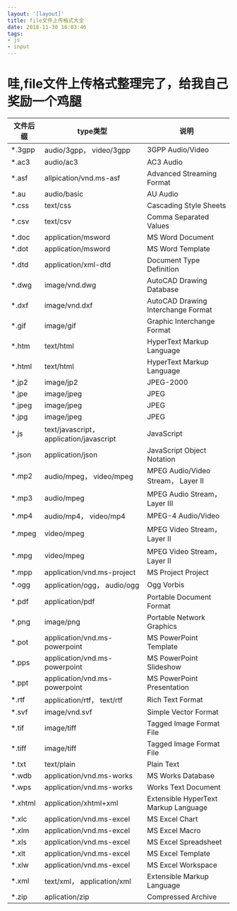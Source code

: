 ```yaml
---
layout: '[layout]'
title: file文件上传格式大全
date: 2018-11-30 16:03:46
tags:
- js
- input
---
```


#  哇,file文件上传格式整理完了，给我自己奖励一个鸡腿


文件后缀 | type类型 | 说明
--- | --- | ---
*.3gpp  |  audio/3gpp， video/3gpp |   3GPP Audio/Video
*.ac3  |  audio/ac3  |  AC3 Audio
*.asf   | allpication/vnd.ms-asf  |  Advanced Streaming Format
*.au  |  audio/basic  |  AU Audio
*.css  |  text/css  |  Cascading Style Sheets
*.csv  | text/csv  |  Comma Separated Values
*.doc  | application/msword  |  MS Word Document
*.dot  | application/msword  |  MS Word Template
*.dtd  | application/xml-dtd |   Document Type Definition
*.dwg  | image/vnd.dwg  |  AutoCAD Drawing Database
*.dxf  | image/vnd.dxf  |  AutoCAD Drawing Interchange Format
*.gif  | image/gif  | Graphic Interchange Format
*.htm  | text/html  | HyperText Markup Language
*.html |  text/html |  HyperText Markup Language
*.jp2  | image/jp2  | JPEG-2000
*.jpe  | image/jpeg |  JPEG
*.jpeg |  image/jpeg|   JPEG
*.jpg  | image/jpeg |  JPEG
*.js   |text/javascript， application/javascript  |  JavaScript
*.json |  application/json  |  JavaScript Object Notation
*.mp2  | audio/mpeg， video/mpeg  |  MPEG Audio/Video Stream， Layer II
*.mp3  | audio/mpeg  |  MPEG Audio Stream， Layer III
*.mp4  | audio/mp4， video/mp4  |  MPEG-4 Audio/Video
*.mpeg |  video/mpeg  |  MPEG Video Stream， Layer II
*.mpg  | video/mpeg  |  MPEG Video Stream， Layer II
*.mpp  | application/vnd.ms-project  |  MS Project Project
*.ogg  | application/ogg， audio/ogg  |  Ogg Vorbis
*.pdf  | application/pdf  |  Portable Document Format
*.png  | image/png   | Portable Network Graphics
*.pot  | application/vnd.ms-powerpoint |  MS PowerPoint Template
*.pps  |  application/vnd.ms-powerpoint|   MS PowerPoint Slideshow
*.ppt  |  application/vnd.ms-powerpoint|   MS PowerPoint Presentation
*.rtf  |  application/rtf， text/rtf   |Rich Text Format
*.svf  |  image/vnd.svf|   Simple Vector Format
*.tif  |  image/tiff   |Tagged Image Format File
*.tiff |   image/tiff  | Tagged Image Format File
*.txt  |  text/plain   |Plain Text
*.wdb  |  application/vnd.ms-works  | MS Works Database
*.wps  |  application/vnd.ms-works  | Works Text Document
*.xhtml|    application/xhtml+xml   |Extensible HyperText Markup Language
*.xlc  |  application/vnd.ms-excel  | MS Excel Chart
*.xlm  |  application/vnd.ms-excel  | MS Excel Macro
*.xls  |  application/vnd.ms-excel  | MS Excel Spreadsheet
*.xlt  |  application/vnd.ms-excel  | MS Excel Template
*.xlw  |  application/vnd.ms-excel  | MS Excel Workspace
*.xml  |  text/xml， application/xml|   Extensible Markup Language
*.zip  |  aplication/zip  |  Compressed Archive
